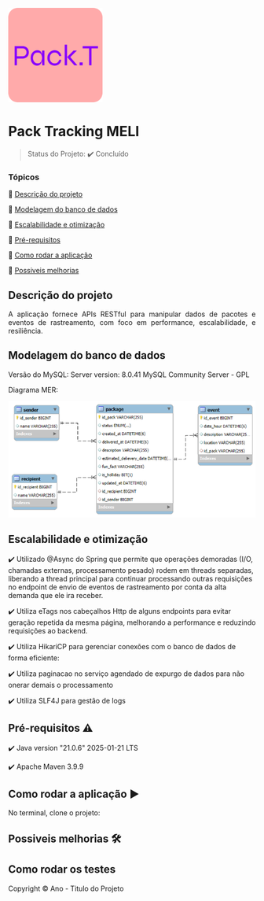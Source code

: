 ![mer](src/main/resources/images/PackTrackIco.png) 
<h1>Pack Tracking MELI</h1> 

> Status do Projeto: :heavy_check_mark: Concluído

### Tópicos 

:small_blue_diamond: [Descrição do projeto](#descrição-do-projeto)

:small_blue_diamond: [Modelagem do banco de dados](#modelagem-do-banco-de-dados)

:small_blue_diamond: [Escalabilidade e otimização](#escalabilidade-e-otimização)

:small_blue_diamond: [Pré-requisitos](#pré-requisitos-warning)

:small_blue_diamond: [Como rodar a aplicação](#como-rodar-a-aplicação-arrow_forward)

:small_blue_diamond: [Possiveis melhorias](#possiveis-melhorias-hammer_and_wrench)

## Descrição do projeto 

<p align="justify">
   A aplicação fornece APIs RESTful para manipular dados de pacotes e eventos de rastreamento, com foco em performance, escalabilidade, e resiliência.
</p>

## Modelagem do banco de dados

<p align="justify">
   Versão do MySQL: Server version: 8.0.41 MySQL Community Server - GPL

   Diagrama MER:
</p>

![mer](src/main/resources/images/modelagemBD.png)

## Escalabilidade e otimização

:heavy_check_mark: Utilizado @Async do Spring que permite que operações demoradas (I/O, chamadas externas, processamento pesado) rodem em threads separadas, liberando a thread principal para continuar processando outras requisições no endpoint de envio de eventos de rastreamento por conta da alta demanda que ele ira receber.  

:heavy_check_mark: Utiliza eTags nos cabeçalhos Http de alguns endpoints para evitar geração repetida da mesma página, melhorando a performance e reduzindo requisições ao backend.  

:heavy_check_mark: Utiliza HikariCP para gerenciar conexões com o banco de dados de forma eficiente:  

:heavy_check_mark: Utiliza paginacao no serviço agendado de expurgo de dados para não onerar demais o processamento 

:heavy_check_mark: Utiliza SLF4J para gestão de logs 

## Pré-requisitos :warning:

:heavy_check_mark: Java version "21.0.6" 2025-01-21 LTS

:heavy_check_mark: Apache Maven 3.9.9 


## Como rodar a aplicação :arrow_forward:

No terminal, clone o projeto: 

## Possiveis melhorias :hammer_and_wrench:



## Como rodar os testes



Copyright :copyright: Ano - Titulo do Projeto
